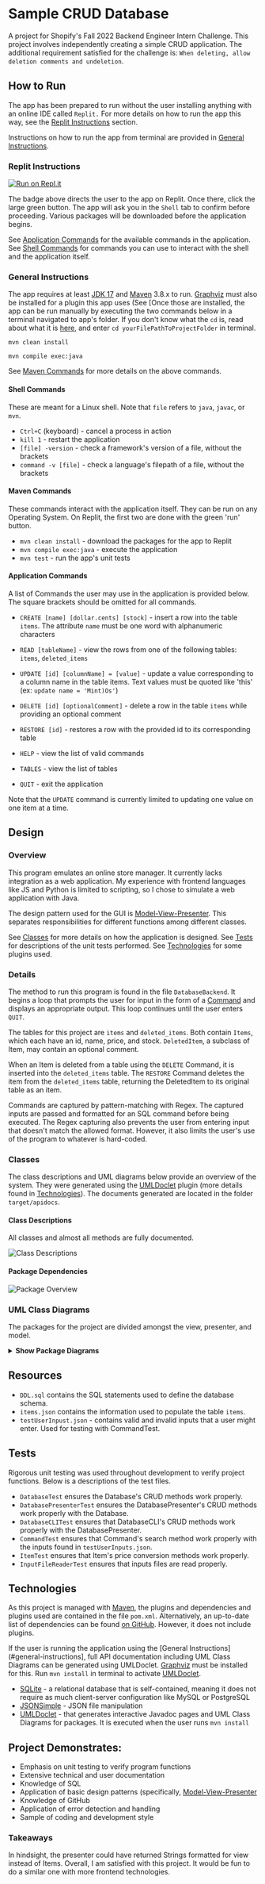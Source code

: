 # Sample CRUD Database

A project for Shopify's Fall 2022 Backend Engineer Intern Challenge. This project involves independently creating a simple CRUD application. The additional requirement satisfied for the challenge is: `When deleting, allow deletion comments and undeletion`.

## How to Run

The app has been prepared to run without the user installing anything with an online IDE called `Replit.` For more details on how to run the app this way, see the [Replit Instructions](#replit-instructions) section.

Instructions on how to run the app from terminal are provided in [General Instructions](#general-instructions).

### Replit Instructions

[![Run on Repl.it](https://repl.it/badge/github/cyberphoria/Sample-CRUD-Backend)](https://replit.com/@liamtripp/Sample-CRUD-Backend)

The badge above directs the user to the app on Replit. Once there, click the large green button. The app will ask you in the `Shell` tab to confirm before proceeding. Various packages will be downloaded before the application begins. 

See [Application Commands](#application-commands) for the available commands in the application. See [Shell Commands](#shell-commands) for commands you can use to interact with the shell and the application itself.

### General Instructions

The app requires at least [JDK 17](https://www.oracle.com/java/technologies/downloads/) and [Maven](https://maven.apache.org/download.cgi) 3.8.x to run. [Graphviz](https://graphviz.org/download/) must also be installed for a plugin this app uses (See [Once those are installed, the app can be run manually by executing the two commands below in a terminal navigated to app's folder. If you don't know what the `cd` is, read about what it is [here](https://en.wikipedia.org/wiki/Cd_(command)#Usage), and enter `cd yourFilePathToProjectFolder` in terminal.

```mvn clean install```

```mvn compile exec:java```

See [Maven Commands](#maven-commands) for more details on the above commands. 

#### Shell Commands

These are meant for a Linux shell. Note that `file` refers to `java`, `javac`, or `mvn`.

* `Ctrl+C` (keyboard) - cancel a process in action
* `kill 1` - restart the application
* `[file] -version` - check a framework's version of a file, without the brackets
* `command -v [file]` - check a language's filepath of a file, without the brackets

#### Maven Commands 

These commands interact with the application itself. They can be run on any Operating System. On Replit, the first two are done with the green 'run' button.

* `mvn clean install` - download the packages for the app to Replit
* `mvn compile exec:java` - execute the application
* `mvn test` - run the app's unit tests

#### Application Commands

A list of Commands the user may use in the application is provided below. The square brackets should be omitted for all commands.

* `CREATE [name] [dollar.cents] [stock]` - insert a row into the table `items`. The attribute `name` must be one word with alphanumeric characters

* `READ [tableName]` - view the rows from one of the following tables: `items`, `deleted_items`

* `UPDATE [id] [columnName] = [value]` - update a value corresponding to a column name in the table items. Text values must be quoted like 'this' (ex: `update name = 'Mint)Os'`)

* `DELETE [id] [optionalComment]` - delete a row in the table `items` while providing an optional comment

* `RESTORE [id]` - restores a row with the provided id to its corresponding table

* `HELP` - view the list of valid commands

* `TABLES` - view the list of tables

* `QUIT` - exit the application

Note that the `UPDATE` command is currently limited to updating one value on one item at a time.

## Design

### Overview

This program emulates an online store manager. It currently lacks integration as a web application. My experience with frontend languages like JS and Python is limited to scripting, so I chose to simulate a web application with Java.

The design pattern used for the GUI is [Model-View-Presenter](https://en.wikipedia.org/wiki/Model%E2%80%93view%E2%80%93presenter). This separates responsibilities for different functions among different classes.

See [Classes](#classes) for more details on how the application is designed. See [Tests](#tests) for descriptions of the unit tests performed. See [Technologies](#technologies) for some plugins used.

### Details

The method to run this program is found in the file `DatabaseBackend`. It begins a loop that prompts the user for input in the form of a [Command](#application-commands) and displays an appropriate output. This loop continues until the user enters `QUIT`.

The tables for this project are `items` and `deleted_items`. Both contain `Items`, which each have an id, name, price, and stock. `DeletedItem`, a subclass of Item, may contain an optional comment.

When an Item is deleted from a table using the `DELETE` Command, it is inserted into the `deleted_items` table. The `RESTORE` Command deletes the item from the `deleted_items` table, returning the DeletedItem to its original table as an item.

Commands are captured by pattern-matching with Regex. The captured inputs are passed and formatted for an SQL command before being executed. The Regex capturing also prevents the user from entering input that doesn't match the allowed format. However, it also limits the user's use of the program to whatever is hard-coded.


### Classes

The class descriptions and UML diagrams below provide an overview of the system. They were generated using the [UMLDoclet]() plugin (more details found in [Technologies](#technologies)). The documents generated are located in the folder `target/apidocs`.

#### Class Descriptions

All classes and almost all methods are fully documented.

<img src="images/all_classes.png" alt="Class Descriptions">

#### Package Dependencies

<img src="images/package-dependencies.png" alt="Package Overview">

### UML Class Diagrams

The packages for the project are divided amongst the view, presenter, and model.

<details>
  <summary><b>Show Package Diagrams</b></summary>

#### Backend

<img src="images/backend.png" alt="Backend">

#### View

<img src="images/view.png" alt="View">

#### Presenter

<img src="images/presenter.png" alt="Presenter">

#### Model

<img src="images/model.png" alt="Model">

</details>

## Resources

* `DDL.sql` contains the SQL statements used to define the database schema.
* `items.json` contains the information used to populate the table `items`.
* `testUserInpust.json` - contains valid and invalid inputs that a user might enter. Used for testing with CommandTest.

## Tests

Rigorous unit testing was used throughout development to verify project functions. Below is a descriptions of the test files.

 * `DatabaseTest` ensures the Database's CRUD methods work properly.
 * `DatabasePresenterTest` ensures the DatabasePresenter's CRUD methods work properly with the Database.
 * `DatabaseCLITest` ensures that DatabaseCLI's CRUD methods work properly with the DatabasePresenter.
 * `CommandTest` ensures that Command's search method work properly with the inputs found in `testUserInputs.json`.
 * `ItemTest` ensures that Item's price conversion methods work properly.
 * `InputFileReaderTest` ensures that inputs files are read properly.

## Technologies

As this project is managed with [Maven](https://maven.apache.org/), the plugins and dependencies and plugins used are contained in the file `pom.xml`. Alternatively, an up-to-date list of dependencies can be found [on GitHub](https://github.com/cyberphoria/Sample-CRUD-Backend/network/dependencies). However, it does not include plugins.

If the user is running the application using the [General Instructions](#general-instructions], full API documentation including UML Class Diagrams can be generated using UMLDoclet. [Graphviz](https://graphviz.org/download/) must be installed for this. Run `mvn install` in terminal to activate [UMLDoclet](https://github.com/talsma-ict/umldoclet).

- [SQLite](https://github.com/xerial/sqlite-jdbc) - a relational database that is self-contained, meaning it does not require as much client-server configuration like MySQL or PostgreSQL
- [JSONSimple](https://github.com/fangyidong/json-simple) - JSON file manipulation
- [UMLDoclet](https://github.com/talsma-ict/umldoclet) - that generates interactive Javadoc pages and UML Class Diagrams for packages. It is executed when the user runs ```mvn install```

## Project Demonstrates:

- Emphasis on unit testing to verify program functions 
- Extensive technical and user documentation
- Knowledge of SQL
- Application of basic design patterns (specifically, [Model-View-Presenter](https://en.wikipedia.org/wiki/Model%E2%80%93view%E2%80%93presenter)
- Knowledge of GitHub
- Application of error detection and handling
- Sample of coding and development style

### Takeaways 

In hindsight, the presenter could have returned Strings formatted for view instead of Items. Overall, I am satisfied with this project. It would be fun to do a similar one with more frontend technologies.
